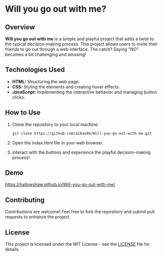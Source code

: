 # Will you go out with me?

## Overview

**Will you go out with me** is a simple and playful project that adds a twist to the typical decision-making process. This project allows users to invite their friends to go out through a web interface. The catch? Saying "NO" becomes a bit challenging and amusing!

## Technologies Used

- **HTML:** Structuring the web page.
- **CSS:** Styling the elements and creating hover effects.
- **JavaScript:** Implementing the interactive behavior and managing button clicks.

## How to Use

1. Clone the repository to your local machine.
   ```bash
   git clone https://github.com/aibax04/Will-you-go-out-with-me.git
   ```
2. Open the index.html file in your web browser.

3. Interact with the buttons and experience the playful decision-making process!

## Demo

https://hallowshaw.github.io/Will-you-go-out-with-me/

## Contributing 

Contributions are welcome! Feel free to fork the repository and submit pull requests to enhance the project.

## License

This project is licensed under the MIT License - see the [LICENSE](LICENSE) file for details.

